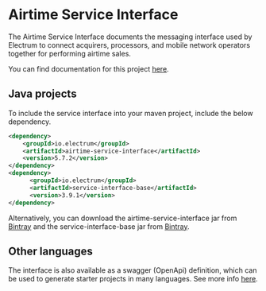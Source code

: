 # Airtime Service Interface

The Airtime Service Interface documents the messaging interface used by Electrum to connect acquirers, processors, and mobile network operators together for performing airtime sales.

You can find documentation for this project [here](https://electrumpayments.github.io/airtime-service-interface-docs/).

## Java projects

To include the service interface into your maven project, include the below dependency.

```xml
<dependency>
    <groupId>io.electrum</groupId>
    <artifactId>airtime-service-interface</artifactId>
    <version>5.7.2</version>
</dependency>
<dependency>
      <groupId>io.electrum</groupId>
      <artifactId>service-interface-base</artifactId>
      <version>3.9.1</version>
</dependency>
```

Alternatively, you can download the airtime-service-interface jar from [Bintray](https://bintray.com/electrumpayments/java-open-source/airtime-service-interface) and the service-interface-base jar from [Bintray](https://bintray.com/electrumpayments/java-open-source/service-interface-base).

## Other languages

The interface is also available as a swagger (OpenApi) definition, which can be used to generate starter projects in many languages. See more info [here](https://electrumpayments.github.io/airtime-service-interface-docs/specification/swagger).
